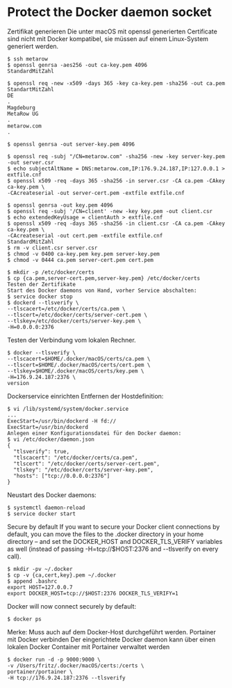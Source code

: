 # Protect the Docker daemon socket

Zertifikat generieren
Die unter macOS mit openssl generierten Certificate sind nicht mit Docker kompatibel, sie müssen auf einem Linux-System generiert werden.
```
$ ssh metarow
$ openssl genrsa -aes256 -out ca-key.pem 4096
StandardMitZahl
```

```
$ openssl req -new -x509 -days 365 -key ca-key.pem -sha256 -out ca.pem
StandartMitZahl
DE
.
Magdeburg
MetaRow UG
.
metarow.com
.
```

```
$ openssl genrsa -out server-key.pem 4096
```

```
$ openssl req -subj "/CN=metarow.com" -sha256 -new -key server-key.pem -out server.csr
$ echo subjectAltName = DNS:metarow.com,IP:176.9.24.187,IP:127.0.0.1 > extfile.cnf
$ openssl x509 -req -days 365 -sha256 -in server.csr -CA ca.pem -CAkey ca-key.pem \
-CAcreateserial -out server-cert.pem -extfile extfile.cnf
```

```
$ openssl genrsa -out key.pem 4096
$ openssl req -subj '/CN=client' -new -key key.pem -out client.csr
$ echo extendedKeyUsage = clientAuth > extfile.cnf
$ openssl x509 -req -days 365 -sha256 -in client.csr -CA ca.pem -CAkey ca-key.pem \
-CAcreateserial -out cert.pem -extfile extfile.cnf
StandardMitZahl
$ rm -v client.csr server.csr
$ chmod -v 0400 ca-key.pem key.pem server-key.pem
$ chmod -v 0444 ca.pem server-cert.pem cert.pem
```

```
$ mkdir -p /etc/docker/certs
$ cp {ca.pem,server-cert.pem,server-key.pem} /etc/docker/certs
Testen der Zertifikate
Start des Docker daemons von Hand, vorher Service abschalten:
$ service docker stop
$ dockerd --tlsverify \
--tlscacert=/etc/docker/certs/ca.pem \
--tlscert=/etc/docker/certs/server-cert.pem \
--tlskey=/etc/docker/certs/server-key.pem \
-H=0.0.0.0:2376
```

Testen der Verbindung vom lokalen Rechner.

```
$ docker --tlsverify \
--tlscacert=$HOME/.docker/macOS/certs/ca.pem \
--tlscert=$HOME/.docker/macOS/certs/cert.pem \
--tlskey=$HOME/.docker/macOS/certs/key.pem \
-H=176.9.24.187:2376 \
version
```

Dockerservice einrichten
Entfernen der Hostdefinition:

```
$ vi /lib/systemd/system/docker.service
...
ExecStart=/usr/bin/dockerd -H fd://
ExecStart=/usr/bin/dockerd
Anlegen einer Konfigurationsdatei für den Docker daemon:
$ vi /etc/docker/daemon.json
{
  "tlsverify": true,
  "tlscacert": "/etc/docker/certs/ca.pem",
  "tlscert": "/etc/docker/certs/server-cert.pem",
  "tlskey": "/etc/docker/certs/server-key.pem",
  "hosts": ["tcp://0.0.0.0:2376"]
}
```

Neustart des Docker daemons:

```
$ systemctl daemon-reload
$ service docker start
```

Secure by default
If you want to secure your Docker client connections by default, you can move the files to the .docker directory in your home directory – and set the DOCKER_HOST and DOCKER_TLS_VERIFY variables as well (instead of passing -H=tcp://$HOST:2376 and --tlsverify on every call).

```
$ mkdir -pv ~/.docker
$ cp -v {ca,cert,key}.pem ~/.docker
$ append .bashrc
export HOST=127.0.0.7
export DOCKER_HOST=tcp://$HOST:2376 DOCKER_TLS_VERIFY=1
```

Docker will now connect securely by default:

```
$ docker ps
```

Merke: Muss auch auf dem Docker-Host durchgeführt werden.
Portainer mit Docker verbinden
Der eingerichtete Docker daemon kann über einen lokalen Docker Container mit Portainer verwaltet werden

```
$ docker run -d -p 9000:9000 \
-v /Users/fritz/.docker/macOS/certs:/certs \
portainer/portainer \
-H tcp://176.9.24.187:2376 --tlsverify
```